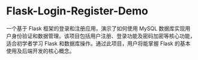 # Flask-Login-Register-Demo
一个基于 Flask 框架的登录和注册应用，演示了如何使用 MySQL 数据库实现用户身份验证和数据管理。该项目包括用户注册、登录功能及密码加密等核心功能，适合初学者学习 Flask 和数据库操作。通过此项目，用户将能掌握 Flask 的基本使用及后端开发的核心概念。
